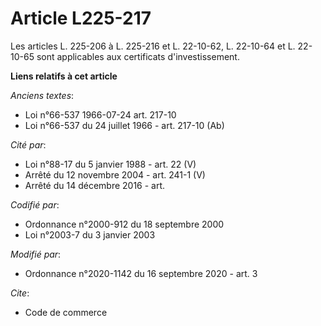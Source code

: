 # Article L225-217

Les articles L. 225-206 à L. 225-216 et L. 22-10-62, L. 22-10-64 et L. 22-10-65 sont applicables aux certificats
d'investissement.

**Liens relatifs à cet article**

_Anciens textes_:

  - Loi n°66-537 1966-07-24 art. 217-10
  - Loi n°66-537 du 24 juillet 1966 - art. 217-10 (Ab)

_Cité par_:

  - Loi n°88-17 du 5 janvier 1988 - art. 22 (V)
  - Arrêté du 12 novembre 2004 - art. 241-1 (V)
  - Arrêté du 14 décembre 2016 - art.

_Codifié par_:

  - Ordonnance n°2000-912 du 18 septembre 2000
  - Loi n°2003-7 du 3 janvier 2003

_Modifié par_:

  - Ordonnance n°2020-1142 du 16 septembre 2020 - art. 3

_Cite_:

  - Code de commerce

